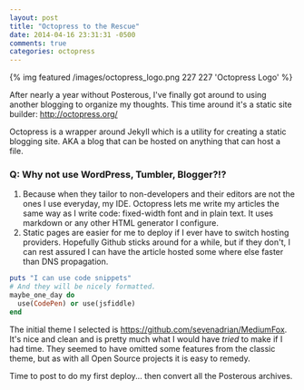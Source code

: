 ```yaml
---
layout: post
title: "Octopress to the Rescue"
date: 2014-04-16 23:31:31 -0500
comments: true
categories: octopress
---
```


{% img featured /images/octopress_logo.png  227 227 'Octopress Logo' %}

After nearly a year without Posterous, I've finally got around to using another blogging to organize my thoughts.
This time around it's a static site builder: http://octopress.org/

<!-- more -->

Octopress is a wrapper around Jekyll which is a utility for creating a static blogging site. AKA a blog that can be
hosted on anything that can host a file.

### Q: Why not use WordPress, Tumbler, Blogger?!?
1. Because when they tailor to non-developers and their editors are not the ones I use everyday, my IDE. Octopress lets me
write my articles the same way as I write code: fixed-width font and in plain text. It uses markdown or any other
HTML generator I configure.
2. Static pages are easier for me to deploy if I ever have to switch hosting providers. Hopefully Github sticks around
for a while, but if they don't, I can rest assured I can have the article hosted some where else faster than DNS propagation.

``` ruby
puts "I can use code snippets"
# And they will be nicely formatted.
maybe_one_day do
  use(CodePen) or use(jsfiddle)
end
```

The initial theme I selected is https://github.com/sevenadrian/MediumFox. It's nice and clean and is pretty much
what I would have *tried* to make if I had time. They seemed to have omitted some features from the classic theme, but
as with all Open Source projects it is easy to remedy.

Time to post to do my first deploy... then convert all the Posterous archives.